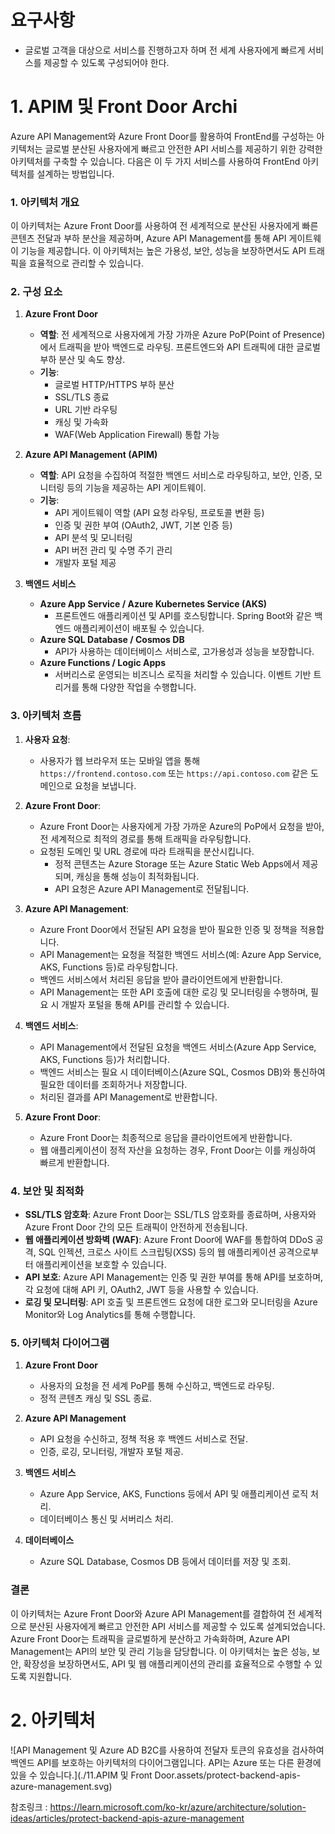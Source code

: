 

# 요구사항

* 글로벌 고객을 대상으로 서비스를 진행하고자 하며 전 세계 사용자에게 빠르게 서비스를 제공할 수 있도록 구성되어야 한다.









# 1. APIM 및 Front Door Archi



Azure API Management와 Azure Front Door를 활용하여 FrontEnd를 구성하는 아키텍처는 글로벌 분산된 사용자에게 빠르고 안전한 API 서비스를 제공하기 위한 강력한 아키텍처를 구축할 수 있습니다. 다음은 이 두 가지 서비스를 사용하여 FrontEnd 아키텍처를 설계하는 방법입니다.

### 1. **아키텍처 개요**

이 아키텍처는 Azure Front Door를 사용하여 전 세계적으로 분산된 사용자에게 빠른 콘텐츠 전달과 부하 분산을 제공하며, Azure API Management를 통해 API 게이트웨이 기능을 제공합니다. 이 아키텍처는 높은 가용성, 보안, 성능을 보장하면서도 API 트래픽을 효율적으로 관리할 수 있습니다.

### 2. **구성 요소**

1. **Azure Front Door**
   - **역할**: 전 세계적으로 사용자에게 가장 가까운 Azure PoP(Point of Presence)에서 트래픽을 받아 백엔드로 라우팅. 프론트엔드와 API 트래픽에 대한 글로벌 부하 분산 및 속도 향상.
   - **기능**:
     - 글로벌 HTTP/HTTPS 부하 분산
     - SSL/TLS 종료
     - URL 기반 라우팅
     - 캐싱 및 가속화
     - WAF(Web Application Firewall) 통합 가능

2. **Azure API Management (APIM)**
   - **역할**: API 요청을 수집하여 적절한 백엔드 서비스로 라우팅하고, 보안, 인증, 모니터링 등의 기능을 제공하는 API 게이트웨이.
   - **기능**:
     - API 게이트웨이 역할 (API 요청 라우팅, 프로토콜 변환 등)
     - 인증 및 권한 부여 (OAuth2, JWT, 기본 인증 등)
     - API 분석 및 모니터링
     - API 버전 관리 및 수명 주기 관리
     - 개발자 포털 제공

3. **백엔드 서비스**
   - **Azure App Service / Azure Kubernetes Service (AKS)**
     - 프론트엔드 애플리케이션 및 API를 호스팅합니다. Spring Boot와 같은 백엔드 애플리케이션이 배포될 수 있습니다.
   - **Azure SQL Database / Cosmos DB**
     - API가 사용하는 데이터베이스 서비스로, 고가용성과 성능을 보장합니다.
   - **Azure Functions / Logic Apps**
     - 서버리스로 운영되는 비즈니스 로직을 처리할 수 있습니다. 이벤트 기반 트리거를 통해 다양한 작업을 수행합니다.

### 3. **아키텍처 흐름**

1. **사용자 요청**:
   - 사용자가 웹 브라우저 또는 모바일 앱을 통해 `https://frontend.contoso.com` 또는 `https://api.contoso.com` 같은 도메인으로 요청을 보냅니다.

2. **Azure Front Door**:
   - Azure Front Door는 사용자에게 가장 가까운 Azure의 PoP에서 요청을 받아, 전 세계적으로 최적의 경로를 통해 트래픽을 라우팅합니다.
   - 요청된 도메인 및 URL 경로에 따라 트래픽을 분산시킵니다.
     - 정적 콘텐츠는 Azure Storage 또는 Azure Static Web Apps에서 제공되며, 캐싱을 통해 성능이 최적화됩니다.
     - API 요청은 Azure API Management로 전달됩니다.

3. **Azure API Management**:
   - Azure Front Door에서 전달된 API 요청을 받아 필요한 인증 및 정책을 적용합니다.
   - API Management는 요청을 적절한 백엔드 서비스(예: Azure App Service, AKS, Functions 등)로 라우팅합니다.
   - 백엔드 서비스에서 처리된 응답을 받아 클라이언트에게 반환합니다.
   - API Management는 또한 API 호출에 대한 로깅 및 모니터링을 수행하며, 필요 시 개발자 포털을 통해 API를 관리할 수 있습니다.

4. **백엔드 서비스**:
   - API Management에서 전달된 요청을 백엔드 서비스(Azure App Service, AKS, Functions 등)가 처리합니다.
   - 백엔드 서비스는 필요 시 데이터베이스(Azure SQL, Cosmos DB)와 통신하여 필요한 데이터를 조회하거나 저장합니다.
   - 처리된 결과를 API Management로 반환합니다.

5. **Azure Front Door**:
   - Azure Front Door는 최종적으로 응답을 클라이언트에게 반환합니다.
   - 웹 애플리케이션이 정적 자산을 요청하는 경우, Front Door는 이를 캐싱하여 빠르게 반환합니다.

### 4. **보안 및 최적화**

- **SSL/TLS 암호화**: Azure Front Door는 SSL/TLS 암호화를 종료하며, 사용자와 Azure Front Door 간의 모든 트래픽이 안전하게 전송됩니다.
- **웹 애플리케이션 방화벽 (WAF)**: Azure Front Door에 WAF를 통합하여 DDoS 공격, SQL 인젝션, 크로스 사이트 스크립팅(XSS) 등의 웹 애플리케이션 공격으로부터 애플리케이션을 보호할 수 있습니다.
- **API 보호**: Azure API Management는 인증 및 권한 부여를 통해 API를 보호하며, 각 요청에 대해 API 키, OAuth2, JWT 등을 사용할 수 있습니다.
- **로깅 및 모니터링**: API 호출 및 프론트엔드 요청에 대한 로그와 모니터링을 Azure Monitor와 Log Analytics를 통해 수행합니다.

### 5. **아키텍처 다이어그램**

1. **Azure Front Door**
   - 사용자의 요청을 전 세계 PoP를 통해 수신하고, 백엔드로 라우팅.
   - 정적 콘텐츠 캐싱 및 SSL 종료.

2. **Azure API Management**
   - API 요청을 수신하고, 정책 적용 후 백엔드 서비스로 전달.
   - 인증, 로깅, 모니터링, 개발자 포털 제공.

3. **백엔드 서비스**
   - Azure App Service, AKS, Functions 등에서 API 및 애플리케이션 로직 처리.
   - 데이터베이스 통신 및 서버리스 처리.

4. **데이터베이스**
   - Azure SQL Database, Cosmos DB 등에서 데이터를 저장 및 조회.

### 결론

이 아키텍처는 Azure Front Door와 Azure API Management를 결합하여 전 세계적으로 분산된 사용자에게 빠르고 안전한 API 서비스를 제공할 수 있도록 설계되었습니다. Azure Front Door는 트래픽을 글로벌하게 분산하고 가속화하며, Azure API Management는 API의 보안 및 관리 기능을 담당합니다. 이 아키텍처는 높은 성능, 보안, 확장성을 보장하면서도, API 및 웹 애플리케이션의 관리를 효율적으로 수행할 수 있도록 지원합니다.



# 2. 아키텍처



![API Management 및 Azure AD B2C를 사용하여 전달자 토큰의 유효성을 검사하여 백엔드 API를 보호하는 아키텍처의 다이어그램입니다. API는 Azure 또는 다른 환경에 있을 수 있습니다.](./11.APIM 및 Front Door.assets/protect-backend-apis-azure-management.svg)

참조링크 : https://learn.microsoft.com/ko-kr/azure/architecture/solution-ideas/articles/protect-backend-apis-azure-management






